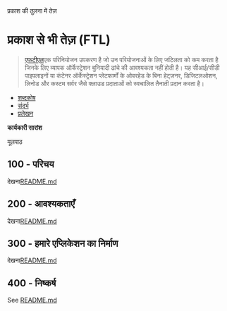 प्रकाश की तुलना में तेज़

# प्रकाश से भी तेज़ (FTL)

> [एफटीएल](https://github.com/yarlson/ftl)एक परिनियोजन उपकरण है जो उन परियोजनाओं के लिए जटिलता को कम करता है जिनके लिए व्यापक ऑर्केस्ट्रेशन बुनियादी ढांचे की आवश्यकता नहीं होती है। यह सीआई/सीडी पाइपलाइनों या कंटेनर ऑर्केस्ट्रेशन प्लेटफार्मों के ओवरहेड के बिना हेट्ज़नर, डिजिटलओशन, लिनोड और कस्टम सर्वर जैसे क्लाउड प्रदाताओं को स्वचालित तैनाती प्रदान करता है।

-   [शब्दकोष](./GLOSSARY.md)
-   [संदर्भ](./REFERENCES.md)
-   [प्रलेखन](./DOCUMENTATION.md)

**कार्यकारी सारांश**

मूलपाठ

## 100 - परिचय

देखना[README.md](./100/README.md)

## 200 - आवश्यकताएँ

देखना[README.md](./200/README.md)

## 300 - हमारे एप्लिकेशन का निर्माण

देखना[README.md](./300/README.md)

## 400 - निष्कर्ष

See [README.md](./400/README.md)
